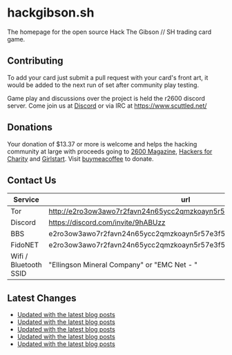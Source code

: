 # hackgibson.sh
The homepage for the open source Hack The Gibson // SH trading card game.


## Contributing

To add your card just submit a pull request with your card's front art, it would be added to the next run of set after community play testing.

Game play and discussions over the project is held the r2600 discord server. Come join us at [Discord](https://discord.com/invite/9hABUzz) or via IRC at https://www.scuttled.net/


## Donations

Your donation of $13.37 or more is welcome and helps the hacking community at large with proceeds going to [2600 Magazine](https://2600.com/), [Hackers for Charity](https://hackersforcharity.org) and [Girlstart](https://girlstart.org).  Visit [buymeacoffee](https://www.buymeacoffee.com/hackgibson.sh) to donate.


## Contact Us

Service | url
-|-
Tor | http://e2ro3ow3awo7r2favn24n65ycc2qmzkoayn5r57e3f56nvjwdcgg32ad.onion
Discord | https://discord.com/invite/9hABUzz
BBS | e2ro3ow3awo7r2favn24n65ycc2qmzkoayn5r57e3f56nvjwdcgg32ad.onion:23
FidoNET | e2ro3ow3awo7r2favn24n65ycc2qmzkoayn5r57e3f56nvjwdcgg32ad.onion:24554
Wifi / Bluetooth SSID | "Ellingson Mineral Company" or "EMC Net - <fidonet address>"

## Latest Changes
<!-- BLOG-POST-LIST:START -->
- [Updated with the latest blog posts](https://github.com/DFW2600/hackgibson.sh/commit/ceaca4814f8cc7aae1691890c0791bd88f02e0c7)
- [Updated with the latest blog posts](https://github.com/DFW2600/hackgibson.sh/commit/989e221ddd715f6607bd922001dfdb047d389dd7)
- [Updated with the latest blog posts](https://github.com/DFW2600/hackgibson.sh/commit/bed1a063716e6ca8ee415605071404cfbfa0055b)
- [Updated with the latest blog posts](https://github.com/DFW2600/hackgibson.sh/commit/d6a23323b8017c1a05f00349c0773f95d2f6edee)
- [Updated with the latest blog posts](https://github.com/DFW2600/hackgibson.sh/commit/29b1c9f66fbf13de82a45cfe065c3fbd723f7d15)
<!-- BLOG-POST-LIST:END -->
